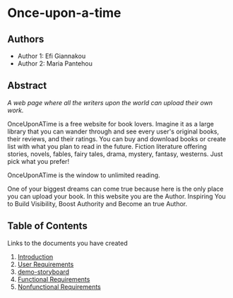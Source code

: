 # Once-upon-a-time

## Authors

- Author 1: Efi Giannakou
- Author 2: Maria Pantehou

## Abstract

*A web page where all the writers upon the world can upload their own work.*

OnceUponATime is a free website for book lovers. Imagine it as a large library that you can wander through and see every user's original books, their reviews, and their ratings. You can buy and download books or create list with what you plan to read in the future. Fiction literature offering stories, novels, fables, fairy tales, drama, mystery, fantasy, westerns. Just pick what you prefer!

OnceUponATime is the window to unlimited reading.

One of your biggest dreams can come true because here is the only place you can upload your book. 
In this website you are the Author.
Inspiring You to Build Visibility, Boost Authority and Become an true Author.

## Table of Contents

Links to the documents you have created

  1. [Introduction](https://github.com/efou/Once-upon-a-time/blob/master/documentation/intro.md)
  2. [User Requirements](https://github.com/efou/Once-upon-a-time/blob/master/documentation/requirements.md)
  3. [demo-storyboard](https://github.com/efou/Once-upon-a-time/blob/master/documentation/demo-storyboard.md)
  4. [Functional Requirements](https://github.com/efou/Once-upon-a-time/tree/master/requirements/functional)
  5. [Nonfunctional Requirements](https://github.com/efou/Once-upon-a-time/tree/master/requirements/nonfunctional)
  
